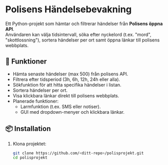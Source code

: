 # Polisens Händelsebevakning

Ett Python-projekt som hämtar och filtrerar händelser från **Polisens öppna API**.  
Användaren kan välja tidsintervall, söka efter nyckelord (t.ex. "mord", "skottlossning"), sortera händelser per ort samt öppna länkar till polisens webbplats.  

## 🚀 Funktioner
- Hämta senaste händelser (max 500) från polisens API.
- Filtrera efter tidsperiod (3h, 6h, 12h, 24h eller alla).
- Sökfunktion för att hitta specifika händelser i listan.
- Sortera händelser per ort.
- Visa klickbara länkar direkt till polisens webbplats.
- Planerade funktioner:
  - Larmfunktion (t.ex. SMS eller notiser).
  - GUI med dropdown-menyer och klickbara länkar.

## 📦 Installation

1. Klona projektet:
   ```bash
   git clone https://github.com/<ditt-repo>/polisprojekt.git
   cd polisprojekt
